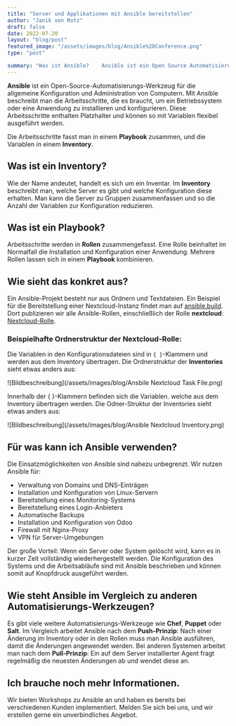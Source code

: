 ```yaml
---
title: "Server und Applikationen mit Ansible bereitstellen"
author: "Janik von Rotz"
draft: false
date: 2022-07-20
layout: "blog/post"
featured_image: "/assets/images/blog/Ansible%20Conference.png"
type: "post"

summary: "Was ist Ansible?    Ansible ist ein Open Source Automatisierungs-Werkzeug für die allgemeine Konfiguration und Administration von Computern. Mit Ansible beschreibt man die Arbeitsschritte, die es brau.."
---
```


**Ansible** ist ein Open-Source-Automatisierungs-Werkzeug für die allgemeine Konfiguration und Administration von Computern. Mit Ansible beschreibt man die Arbeitsschritte, die es braucht, um ein Betriebssystem oder eine Anwendung zu installieren und konfigurieren. Diese Arbeitsschritte enthalten Platzhalter und können so mit Variablen flexibel ausgeführt werden.

Die Arbeitsschritte fasst man in einem **Playbook** zusammen, und die Variablen in einem **Inventory**.

## Was ist ein Inventory?

Wie der Name andeutet, handelt es sich um ein Inventar. Im **Inventory** beschreibt man, welche Server es gibt und welche Konfiguration diese erhalten. Man kann die Server zu Gruppen zusammenfassen und so die Anzahl der Variablen zur Konfiguration reduzieren.

## Was ist ein Playbook?

Arbeitsschritte werden in **Rollen** zusammengefasst. Eine Rolle beinhaltet im Normalfall die Installation und Konfiguration einer Anwendung. Mehrere Rollen lassen sich in einem **Playbook** kombinieren.

## Wie sieht das konkret aus?

Ein Ansible-Projekt besteht nur aus Ordnern und Textdateien. Ein Beispiel für die Bereitstellung einer Nextcloud-Instanz findet man auf [ansible.build](https://ansible.build/). Dort publizieren wir alle Ansible-Rollen, einschließlich der Rolle **nextcloud**: [Nextcloud-Rolle](https://ansible.build/roles/nextcloud/).

### Beispielhafte Ordnerstruktur der Nextcloud-Rolle:

Die Variablen in den Konfigurationsdateien sind in `{ }`-Klammern und werden aus dem Inventory übertragen. Die Ordnerstruktur der **Inventories** sieht etwas anders aus:

![Bildbeschreibung](/assets/images/blog/Ansbile Nextcloud Task File.png)

Innerhalb der { }-Klammern befinden sich die Variablen. welche aus dem Inventory übertragen werden. Die Odner-Struktur der Inventories sieht etwas anders aus:


![Bildbeschreibung](/assets/images/blog/Ansible Nextcloud Inventory.png)


## Für was kann ich Ansible verwenden?

Die Einsatzmöglichkeiten von Ansible sind nahezu unbegrenzt. Wir nutzen Ansible für:

- Verwaltung von Domains und DNS-Einträgen
- Installation und Konfiguration von Linux-Servern
- Bereitstellung eines Monitoring-Systems
- Bereitstellung eines Login-Anbieters
- Automatische Backups
- Installation und Konfiguration von Odoo
- Firewall mit Nginx-Proxy
- VPN für Server-Umgebungen

Der große Vorteil: Wenn ein Server oder System gelöscht wird, kann es in kurzer Zeit vollständig wiederhergestellt werden. Die Konfiguration des Systems und die Arbeitsabläufe sind mit Ansible beschrieben und können somit auf Knopfdruck ausgeführt werden.

## Wie steht Ansible im Vergleich zu anderen Automatisierungs-Werkzeugen?

Es gibt viele weitere Automatisierungs-Werkzeuge wie **Chef**, **Puppet** oder **Salt**. Im Vergleich arbeitet Ansible nach dem **Push-Prinzip**: Nach einer Änderung im Inventory oder in den Rollen muss man Ansible ausführen, damit die Änderungen angewendet werden. Bei anderen Systemen arbeitet man nach dem **Pull-Prinzip**: Ein auf dem Server installierter Agent fragt regelmäßig die neuesten Änderungen ab und wendet diese an.

## Ich brauche noch mehr Informationen.

Wir bieten Workshops zu Ansible an und haben es bereits bei verschiedenen Kunden implementiert. Melden Sie sich bei uns, und wir erstellen gerne ein unverbindliches Angebot.
